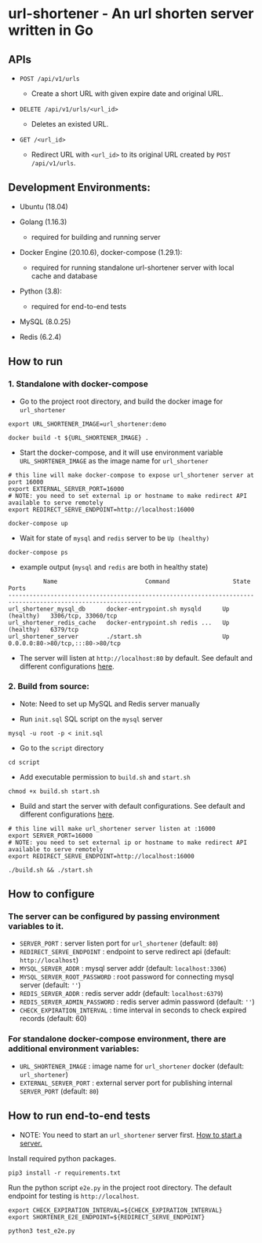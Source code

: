 # url-shortener - An url shorten server written in Go

## APIs

- `POST /api/v1/urls`
    - Create a short URL with given expire date and original URL.

- `DELETE /api/v1/urls/<url_id>`
    - Deletes an existed URL.

- `GET /<url_id>`
    - Redirect URL with `<url_id>` to its original URL created by `POST /api/v1/urls`.

## Development Environments:

- Ubuntu (18.04)

- Golang (1.16.3)
    - required for building and running server

- Docker Engine (20.10.6), docker-compose (1.29.1):
    - required for running standalone url-shortener server with local cache and database

- Python (3.8):
    - required for end-to-end tests

- MySQL (8.0.25)

- Redis (6.2.4)

## How to run

### 1. Standalone with docker-compose

- Go to the project root directory, and build the docker image for `url_shortener`

```shell
export URL_SHORTENER_IMAGE=url_shortener:demo

docker build -t ${URL_SHORTENER_IMAGE} .
```

- Start the docker-compose, and it will use environment variable `URL_SHORTENER_IMAGE` as the image name
  for `url_shortener`

```shell
# this line will make docker-compose to expose url_shortener server at port 16000
export EXTERNAL_SERVER_PORT=16000
# NOTE: you need to set external ip or hostname to make redirect API available to serve remotely
export REDIRECT_SERVE_ENDPOINT=http://localhost:16000

docker-compose up
```

- Wait for state of `mysql` and `redis` server to be `Up (healthy)`

```shell
docker-compose ps
```

- example output (`mysql` and `redis` are both in healthy state)

```shell
          Name                         Command                  State                    Ports
------------------------------------------------------------------------------------------------------------
url_shortener_mysql_db      docker-entrypoint.sh mysqld      Up (healthy)   3306/tcp, 33060/tcp
url_shortener_redis_cache   docker-entrypoint.sh redis ...   Up (healthy)   6379/tcp
url_shortener_server        ./start.sh                       Up             0.0.0.0:80->80/tcp,:::80->80/tcp

```

- The server will listen at `http://localhost:80` by default. See default and different
  configurations [here](#How-to-configure).

### 2. Build from source:

* Note: Need to set up MySQL and Redis server manually

- Run `init.sql` SQL script on the `mysql` server

```shell
mysql -u root -p < init.sql
```

- Go to the `script` directory

```shell
cd script
```

- Add executable permission to `build.sh` and `start.sh`

```shell
chmod +x build.sh start.sh
```

- Build and start the server with default configurations. See default and different
  configurations [here](#How-to-configure).

```shell
# this line will make url_shortener server listen at :16000
export SERVER_PORT=16000
# NOTE: you need to set external ip or hostname to make redirect API available to serve remotely
export REDIRECT_SERVE_ENDPOINT=http://localhost:16000

./build.sh && ./start.sh
```

## How to configure

### The server can be configured by passing environment variables to it.

- `SERVER_PORT` : server listen port for `url_shortener` (default: `80`)
- `REDIRECT_SERVE_ENDPOINT` : endpoint to serve redirect api (default: `http://localhost`)
- `MYSQL_SERVER_ADDR` : mysql server addr (default: `localhost:3306`)
- `MYSQL_SERVER_ROOT_PASSWORD` : root password for connecting mysql server (default: `''`)
- `REDIS_SERVER_ADDR` : redis server addr (default: `localhost:6379`)
- `REDIS_SERVER_ADMIN_PASSWORD` : redis server admin password (default: `''`)
- `CHECK_EXPIRATION_INTERVAL` : time interval in seconds to check expired records (default: 60)

### For standalone docker-compose environment, there are additional environment variables:

- `URL_SHORTENER_IMAGE` : image name for `url_shortener` docker (default: `url_shortener`)
- `EXTERNAL_SERVER_PORT` : external server port for publishing internal `SERVER_PORT` (default: `80`)

## How to run end-to-end tests

* NOTE: You need to start an `url_shortener` server first. [How to start a server.](#How-to-run)

Install required python packages.

```shell
pip3 install -r requirements.txt
```

Run the python script `e2e.py` in the project root directory. The default endpoint for testing is `http://localhost`.

```shell
export CHECK_EXPIRATION_INTERVAL=${CHECK_EXPIRATION_INTERVAL} 
export SHORTENER_E2E_ENDPOINT=${REDIRECT_SERVE_ENDPOINT}

python3 test_e2e.py
```
